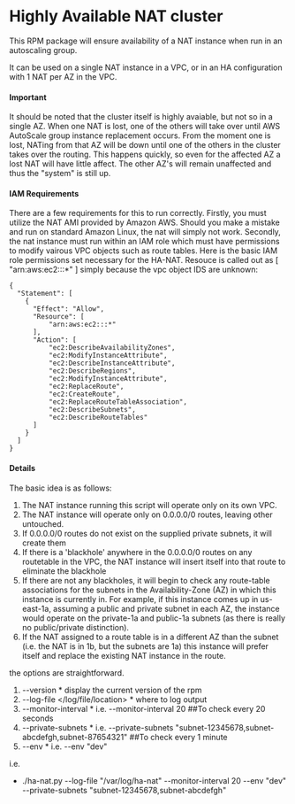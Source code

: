 # Highly Available NAT cluster

This RPM package will ensure availability of a NAT instance when run in an autoscaling group.

It can be used on a single NAT instance in a VPC, or in an HA configuration with 1 NAT per AZ in the VPC.

#### Important
It should be noted that the cluster itself is highly avaiable, but not so in a single AZ. When one
NAT is lost, one of the others will take over until AWS AutoScale group instance replacement occurs.
From the moment one is lost, NATing from that AZ will be down until one of the others in the cluster
takes over the routing. This happens quickly, so even for the affected AZ a lost NAT will have little
affect. The other AZ's will remain unaffected and thus the "system" is still up.

#### IAM Requirements
There are a few requirements for this to run correctly. Firstly, you must utilize the NAT AMI provided
by Amazon AWS. Should you make a mistake and run on standard Amazon Linux, the nat will simply not work.
Secondly, the nat instance must run within an IAM role which must have permissions to modify vairous VPC
objects such as route tables. Here is the basic IAM role permissions set necessary for the HA-NAT. Resouce
is called out as [ "arn:aws:ec2:::*" ] simply because the vpc object IDS are unknown:
```
{
  "Statement": [
    {
      "Effect": "Allow",
      "Resource": [
          "arn:aws:ec2:::*"
      ],
      "Action": [ 
          "ec2:DescribeAvailabilityZones",
          "ec2:ModifyInstanceAttribute",
          "ec2:DescribeInstanceAttribute",
          "ec2:DescribeRegions",
          "ec2:ModifyInstanceAttribute",
          "ec2:ReplaceRoute",
          "ec2:CreateRoute",
          "ec2:ReplaceRouteTableAssociation",
          "ec2:DescribeSubnets",
          "ec2:DescribeRouteTables"
      ]
    }
  ]
}
```

#### Details
The basic idea is as follows:
  1. The NAT instance running this script will operate only on its own VPC.
  1. The NAT instance will operate only on 0.0.0.0/0 routes, leaving other untouched.
  1. If 0.0.0.0/0 routes do not exist on the supplied private subnets, it will create them
  1. If there is a 'blackhole' anywhere in the 0.0.0.0/0 routes on any routetable in the VPC, 
     the NAT instance will insert itself into that route to eliminate the blackhole
  1. If there are not any blackholes, it will begin to check any route-table associations for
     the subnets in the Availability-Zone (AZ) in which this instance is currently in.
     For example, if this instance comes up in us-east-1a, assuming a public and private
     subnet in each AZ, the instance would operate on the private-1a and public-1a subnets (as
     there is really no public/private distinction).
  1. If the NAT assigned to a route table is in a different AZ than the subnet (i.e. the 
     NAT is in 1b, but the subnets are 1a) this instance will prefer itself and replace the
     existing NAT instance in the route.

the options are straightforward.
  1. --version
    * display the current version of the rpm
  1. --log-file </log/file/location>
    * where to log output
  1. --monitor-interval <how often to check the routes in seconds>
    * i.e. --monitor-interval 20 ##To check every 20 seconds
  1. --private-subnets <comma sperated list of private subnets in the vpc>
    * i.e. --private-subnets "subnet-12345678,subnet-abcdefgh,subnet-87654321" ##To check every 1 minute
  1. --env <environment>
    * i.e. --env "dev"

i.e.

  * ./ha-nat.py --log-file "/var/log/ha-nat" --monitor-interval 20 --env "dev" --private-subnets "subnet-12345678,subnet-abcdefgh"
